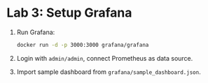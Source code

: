 # Lab 3: Setup Grafana

1. Run Grafana:
   ```bash
   docker run -d -p 3000:3000 grafana/grafana
   ```

2. Login with `admin/admin`, connect Prometheus as data source.
3. Import sample dashboard from `grafana/sample_dashboard.json`.